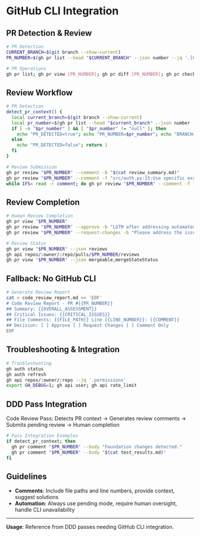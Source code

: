 # GitHub CLI Integration

## PR Detection & Review

```bash
# PR Detection
CURRENT_BRANCH=$(git branch --show-current)
PR_NUMBER=$(gh pr list --head "$CURRENT_BRANCH" --json number --jq '.[0].number')

# PR Operations
gh pr list; gh pr view [PR_NUMBER]; gh pr diff [PR_NUMBER]; gh pr checks [PR_NUMBER]
```

## Review Workflow

```bash
# PR Detection
detect_pr_context() {
  local current_branch=$(git branch --show-current)
  local pr_number=$(gh pr list --head "$current_branch" --json number --jq '.[0].number' 2>/dev/null)
  if [ -n "$pr_number" ] && [ "$pr_number" != "null" ]; then
    echo "PR_DETECTED=true"; echo "PR_NUMBER=$pr_number"; echo "BRANCH=$current_branch"; return 0
  else
    echo "PR_DETECTED=false"; return 1
  fi
}

# Review Submission
gh pr review "$PR_NUMBER" --comment -b "$(cat review_summary.md)"
gh pr review "$PR_NUMBER" --comment -f "src/auth.py:15:Use specific exception types"
while IFS= read -r comment; do gh pr review "$PR_NUMBER" --comment -f "$comment"; done < file_comments.txt
```

## Review Completion

```bash
# Human Review Completion
gh pr view "$PR_NUMBER"
gh pr review "$PR_NUMBER" --approve -b "LGTM after addressing automated comments"
gh pr review "$PR_NUMBER" --request-changes -b "Please address the issues noted in comments"

# Review Status
gh pr view "$PR_NUMBER" --json reviews
gh api repos/:owner/:repo/pulls/$PR_NUMBER/reviews
gh pr view "$PR_NUMBER" --json mergeable,mergeStateStatus
```

## Fallback: No GitHub CLI

```bash
# Generate Review Report
cat > code_review_report.md << 'EOF'
# Code Review Report - PR #{{PR_NUMBER}}
## Summary: {{OVERALL_ASSESSMENT}}
## Critical Issues: {{CRITICAL_ISSUES}}
## File Comments: {{FILE_PATH}} Line {{LINE_NUMBER}}: {{COMMENT}}
## Decision: [ ] Approve [ ] Request Changes [ ] Comment Only
EOF
```

## Troubleshooting & Integration

```bash
# Troubleshooting
gh auth status
gh auth refresh
gh api repos/:owner/:repo --jq '.permissions'
export GH_DEBUG=1; gh api user; gh api rate_limit
```

## DDD Pass Integration

Code Review Pass: Detects PR context → Generates review comments → Submits pending review → Human completion

```bash
# Pass Integration Examples
if detect_pr_context; then
  gh pr comment "$PR_NUMBER" --body "Foundation changes detected."
  gh pr comment "$PR_NUMBER" --body "$(cat test_results.md)"
fi
```

## Guidelines

- **Comments**: Include file paths and line numbers, provide context, suggest solutions
- **Automation**: Always use pending mode, require human oversight, handle CLI unavailability

---

**Usage**: Reference from DDD passes needing GitHub CLI integration.

